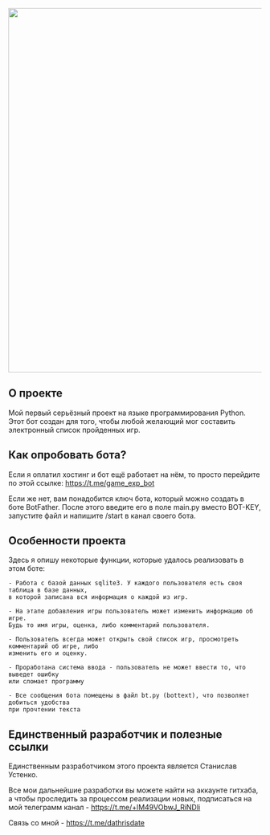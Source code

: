 <p align="center">
      <img src="https://sun3-20.userapi.com/impg/n0aDxbJocnCl1YTJYl0mIRLeatygS-RYMzBPRg/sP88p-BfyXE.jpg?size=1400x800&quality=96&sign=daeb4a52457696116accb0de277720f6&type=album" width="726">
</p>

## О проекте

Мой первый серьёзный проект на языке программирования Python. Этот бот создан для того, чтобы любой желающий мог составить электронный список пройденных игр. 

## Как опробовать бота?

Если я оплатил хостинг и бот ещё работает на нём, то просто перейдите по этой ссылке: https://t.me/game_exp_bot

Если же нет, вам понадобится ключ бота, который можно создать в боте BotFather. После этого введите его в поле main.py вместо BOT-KEY, запустите файл и напишите /start в канал своего бота.

## Особенности проекта

Здесь я опишу некоторые функции, которые удалось реализовать в этом боте:

```
- Работа с базой данных sqlite3. У каждого пользователя есть своя таблица в базе данных,
в которой записана вся информация о каждой из игр.

- На этапе добавления игры пользователь может изменить информацию об игре.
Будь то имя игры, оценка, либо комментарий пользователя.

- Пользователь всегда может открыть свой список игр, просмотреть комментарий об игре, либо
изменить его и оценку.

- Проработана система ввода - пользователь не может ввести то, что выведет ошибку
или сломает программу

- Все сообщения бота помещены в файл bt.py (bottext), что позволяет добиться удобства
при прочтении текста
```

## Единственный разработчик и полезные ссылки

Единственным разработчиком этого проекта является Станислав Устенко.

Все мои дальнейшие разработки вы можете найти на аккаунте гитхаба, а чтобы проследить за процессом реализации новых, подписаться на мой телеграмм канал - https://t.me/+lM49VObwJ_RiNDli

Связь со мной - https://t.me/dathrisdate
